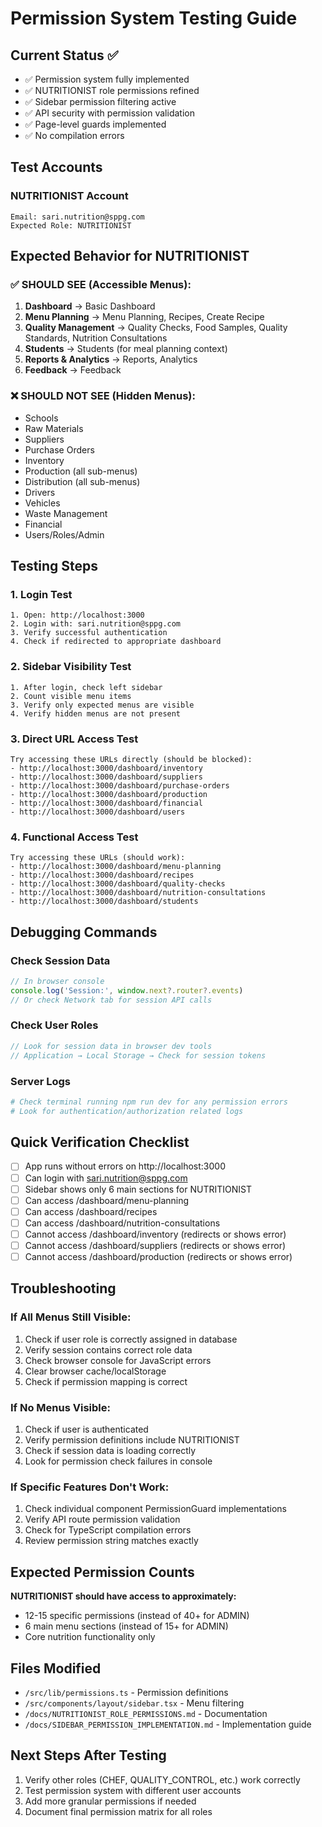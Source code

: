 # Permission System Testing Guide

## Current Status ✅
- ✅ Permission system fully implemented
- ✅ NUTRITIONIST role permissions refined
- ✅ Sidebar permission filtering active
- ✅ API security with permission validation
- ✅ Page-level guards implemented
- ✅ No compilation errors

## Test Accounts

### NUTRITIONIST Account
```
Email: sari.nutrition@sppg.com
Expected Role: NUTRITIONIST
```

## Expected Behavior for NUTRITIONIST

### ✅ SHOULD SEE (Accessible Menus):
1. **Dashboard** → Basic Dashboard
2. **Menu Planning** → Menu Planning, Recipes, Create Recipe
3. **Quality Management** → Quality Checks, Food Samples, Quality Standards, Nutrition Consultations  
4. **Students** → Students (for meal planning context)
5. **Reports & Analytics** → Reports, Analytics
6. **Feedback** → Feedback

### ❌ SHOULD NOT SEE (Hidden Menus):
- Schools
- Raw Materials  
- Suppliers
- Purchase Orders
- Inventory
- Production (all sub-menus)
- Distribution (all sub-menus)
- Drivers
- Vehicles
- Waste Management
- Financial
- Users/Roles/Admin

## Testing Steps

### 1. Login Test
```
1. Open: http://localhost:3000
2. Login with: sari.nutrition@sppg.com
3. Verify successful authentication
4. Check if redirected to appropriate dashboard
```

### 2. Sidebar Visibility Test
```
1. After login, check left sidebar
2. Count visible menu items
3. Verify only expected menus are visible
4. Verify hidden menus are not present
```

### 3. Direct URL Access Test
```
Try accessing these URLs directly (should be blocked):
- http://localhost:3000/dashboard/inventory
- http://localhost:3000/dashboard/suppliers  
- http://localhost:3000/dashboard/purchase-orders
- http://localhost:3000/dashboard/production
- http://localhost:3000/dashboard/financial
- http://localhost:3000/dashboard/users
```

### 4. Functional Access Test
```
Try accessing these URLs (should work):
- http://localhost:3000/dashboard/menu-planning
- http://localhost:3000/dashboard/recipes
- http://localhost:3000/dashboard/quality-checks
- http://localhost:3000/dashboard/nutrition-consultations
- http://localhost:3000/dashboard/students
```

## Debugging Commands

### Check Session Data
```javascript
// In browser console
console.log('Session:', window.next?.router?.events)
// Or check Network tab for session API calls
```

### Check User Roles
```javascript
// Look for session data in browser dev tools
// Application → Local Storage → Check for session tokens
```

### Server Logs
```bash
# Check terminal running npm run dev for any permission errors
# Look for authentication/authorization related logs
```

## Quick Verification Checklist

- [ ] App runs without errors on http://localhost:3000
- [ ] Can login with sari.nutrition@sppg.com  
- [ ] Sidebar shows only 6 main sections for NUTRITIONIST
- [ ] Can access /dashboard/menu-planning
- [ ] Can access /dashboard/recipes
- [ ] Can access /dashboard/nutrition-consultations
- [ ] Cannot access /dashboard/inventory (redirects or shows error)
- [ ] Cannot access /dashboard/suppliers (redirects or shows error)
- [ ] Cannot access /dashboard/production (redirects or shows error)

## Troubleshooting

### If All Menus Still Visible:
1. Check if user role is correctly assigned in database
2. Verify session contains correct role data
3. Check browser console for JavaScript errors
4. Clear browser cache/localStorage
5. Check if permission mapping is correct

### If No Menus Visible:
1. Check if user is authenticated
2. Verify permission definitions include NUTRITIONIST
3. Check if session data is loading correctly
4. Look for permission check failures in console

### If Specific Features Don't Work:
1. Check individual component PermissionGuard implementations
2. Verify API route permission validation
3. Check for TypeScript compilation errors
4. Review permission string matches exactly

## Expected Permission Counts

**NUTRITIONIST should have access to approximately:**
- 12-15 specific permissions (instead of 40+ for ADMIN)
- 6 main menu sections (instead of 15+ for ADMIN)
- Core nutrition functionality only

## Files Modified
- `/src/lib/permissions.ts` - Permission definitions
- `/src/components/layout/sidebar.tsx` - Menu filtering
- `/docs/NUTRITIONIST_ROLE_PERMISSIONS.md` - Documentation
- `/docs/SIDEBAR_PERMISSION_IMPLEMENTATION.md` - Implementation guide

## Next Steps After Testing
1. Verify other roles (CHEF, QUALITY_CONTROL, etc.) work correctly
2. Test permission system with different user accounts
3. Add more granular permissions if needed
4. Document final permission matrix for all roles
